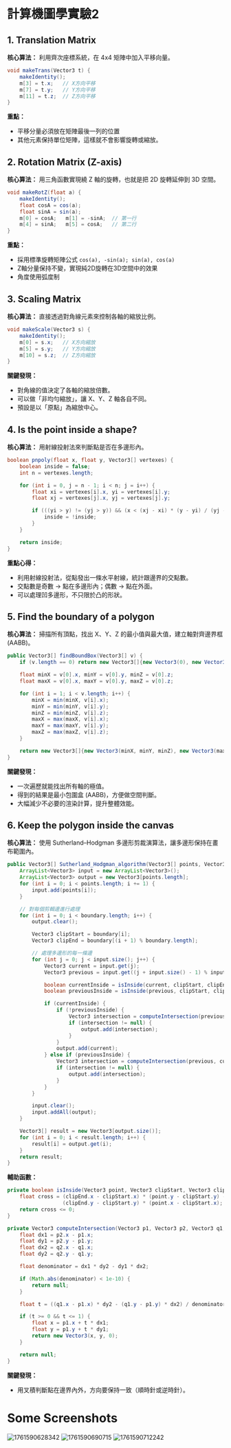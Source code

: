 # 計算機圖學實驗2

## 1. Translation Matrix

**核心算法：** 利用齊次座標系統，在 4x4 矩陣中加入平移向量。

```java
void makeTrans(Vector3 t) {
    makeIdentity();
    m[3] = t.x;   // X方向平移
    m[7] = t.y;   // Y方向平移
    m[11] = t.z;  // Z方向平移
}
```

**重點：**

- 平移分量必須放在矩陣最後一列的位置
- 其他元素保持單位矩陣，這樣就不會影響旋轉或縮放。

## 2. Rotation Matrix (Z-axis)

**核心算法：** 用三角函數實現繞 Z 軸的旋轉，也就是把 2D 旋轉延伸到 3D 空間。

```java
void makeRotZ(float a) {
    makeIdentity();
    float cosA = cos(a);
    float sinA = sin(a);
    m[0] = cosA;   m[1] = -sinA;  // 第一行
    m[4] = sinA;   m[5] = cosA;   // 第二行
}
```

**重點：**

- 採用標準旋轉矩陣公式 `cos(a), -sin(a); sin(a), cos(a)`
- Z軸分量保持不變，實現純2D旋轉在3D空間中的效果
- 角度使用弧度制

## 3. Scaling Matrix

**核心算法：** 直接透過對角線元素來控制各軸的縮放比例。

```java
void makeScale(Vector3 s) {
    makeIdentity();
    m[0] = s.x;   // X方向縮放
    m[5] = s.y;   // Y方向縮放
    m[10] = s.z;  // Z方向縮放
}
```

**關鍵發現：**

- 對角線的值決定了各軸的縮放倍數。
- 可以做「非均勻縮放」，讓 X、Y、Z 軸各自不同。
- 預設是以「原點」為縮放中心。

## 4. Is the point inside a shape?

**核心算法：** 用射線投射法來判斷點是否在多邊形內。

```java
boolean pnpoly(float x, float y, Vector3[] vertexes) {
    boolean inside = false;
    int n = vertexes.length;

    for (int i = 0, j = n - 1; i < n; j = i++) {
        float xi = vertexes[i].x, yi = vertexes[i].y;
        float xj = vertexes[j].x, yj = vertexes[j].y;

        if (((yi > y) != (yj > y)) && (x < (xj - xi) * (y - yi) / (yj - yi) + xi)) {
            inside = !inside;
        }
    }

    return inside;
}
```

**重點心得：**

- 利用射線投射法，從點發出一條水平射線，統計跟邊界的交點數。
- 交點數是奇數 → 點在多邊形內；偶數 → 點在外面。
- 可以處理凹多邊形，不只限於凸的形狀。

## 5. Find the boundary of a polygon

**核心算法：** 掃描所有頂點，找出 X、Y、Z 的最小值與最大值，建立軸對齊邊界框 (AABB)。

```java
public Vector3[] findBoundBox(Vector3[] v) {
    if (v.length == 0) return new Vector3[]{new Vector3(0), new Vector3(0)};

    float minX = v[0].x, minY = v[0].y, minZ = v[0].z;
    float maxX = v[0].x, maxY = v[0].y, maxZ = v[0].z;

    for (int i = 1; i < v.length; i++) {
        minX = min(minX, v[i].x);
        minY = min(minY, v[i].y);
        minZ = min(minZ, v[i].z);
        maxX = max(maxX, v[i].x);
        maxY = max(maxY, v[i].y);
        maxZ = max(maxZ, v[i].z);
    }

    return new Vector3[]{new Vector3(minX, minY, minZ), new Vector3(maxX, maxY, maxZ)};
}
```

**關鍵發現：**

- 一次遍歷就能找出所有軸的極值。
- 得到的結果是最小包圍盒 (AABB)，方便做空間判斷。
- 大幅減少不必要的渲染計算，提升整體效能。

## 6. Keep the polygon inside the canvas

**核心算法：** 使用 Sutherland–Hodgman 多邊形剪裁演算法，讓多邊形保持在畫布範圍內。

```java
public Vector3[] Sutherland_Hodgman_algorithm(Vector3[] points, Vector3[] boundary) {
    ArrayList<Vector3> input = new ArrayList<Vector3>();
    ArrayList<Vector3> output = new Vector3[points.length];
    for (int i = 0; i < points.length; i += 1) {
        input.add(points[i]);
    }

    // 對每個剪輯邊進行處理
    for (int i = 0; i < boundary.length; i++) {
        output.clear();

        Vector3 clipStart = boundary[i];
        Vector3 clipEnd = boundary[(i + 1) % boundary.length];

        // 處理多邊形的每一條邊
        for (int j = 0; j < input.size(); j++) {
            Vector3 current = input.get(j);
            Vector3 previous = input.get((j + input.size() - 1) % input.size());

            boolean currentInside = isInside(current, clipStart, clipEnd);
            boolean previousInside = isInside(previous, clipStart, clipEnd);

            if (currentInside) {
                if (!previousInside) {
                    Vector3 intersection = computeIntersection(previous, current, clipStart, clipEnd);
                    if (intersection != null) {
                        output.add(intersection);
                    }
                }
                output.add(current);
            } else if (previousInside) {
                Vector3 intersection = computeIntersection(previous, current, clipStart, clipEnd);
                if (intersection != null) {
                    output.add(intersection);
                }
            }
        }

        input.clear();
        input.addAll(output);
    }

    Vector3[] result = new Vector3[output.size()];
    for (int i = 0; i < result.length; i++) {
        result[i] = output.get(i);
    }
    return result;
}
```

**輔助函數：**

```java
private boolean isInside(Vector3 point, Vector3 clipStart, Vector3 clipEnd) {
    float cross = (clipEnd.x - clipStart.x) * (point.y - clipStart.y) -
                  (clipEnd.y - clipStart.y) * (point.x - clipStart.x);
    return cross <= 0;
}

private Vector3 computeIntersection(Vector3 p1, Vector3 p2, Vector3 q1, Vector3 q2) {
    float dx1 = p2.x - p1.x;
    float dy1 = p2.y - p1.y;
    float dx2 = q2.x - q1.x;
    float dy2 = q2.y - q1.y;

    float denominator = dx1 * dy2 - dy1 * dx2;

    if (Math.abs(denominator) < 1e-10) {
        return null;
    }

    float t = ((q1.x - p1.x) * dy2 - (q1.y - p1.y) * dx2) / denominator;

    if (t >= 0 && t <= 1) {
        float x = p1.x + t * dx1;
        float y = p1.y + t * dy1;
        return new Vector3(x, y, 0);
    }

    return null;
}
```

**關鍵發現：**

- 用叉積判斷點在邊界內外，方向要保持一致（順時針或逆時針）。

# Some Screenshots
![1761590628342](image/README/1761590628342.png)
![1761590690715](image/README/1761590690715.png)
![1761590712242](image/README/1761590712242.png)
